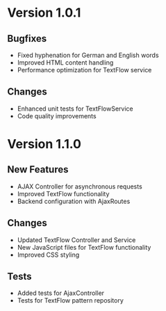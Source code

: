 # Version 1.0.1

## Bugfixes

- Fixed hyphenation for German and English words
- Improved HTML content handling
- Performance optimization for TextFlow service

## Changes

- Enhanced unit tests for TextFlowService
- Code quality improvements

# Version 1.1.0

## New Features

- AJAX Controller for asynchronous requests
- Improved TextFlow functionality
- Backend configuration with AjaxRoutes

## Changes

- Updated TextFlow Controller and Service
- New JavaScript files for TextFlow functionality
- Improved CSS styling

## Tests

- Added tests for AjaxController
- Tests for TextFlow pattern repository 